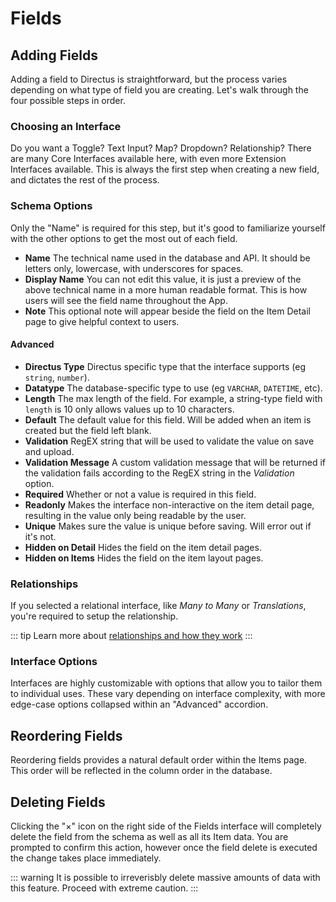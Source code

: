 # Fields

## Adding Fields

Adding a field to Directus is straightforward, but the process varies depending on what type of field you are creating. Let's walk through the four possible steps in order.

### Choosing an Interface

Do you want a Toggle? Text Input? Map? Dropdown? Relationship? There are many Core Interfaces available here, with even more Extension Interfaces available. This is always the first step when creating a new field, and dictates the rest of the process.

### Schema Options

Only the "Name" is required for this step, but it's good to familiarize yourself with the other options to get the most out of each field.

* **Name**
  The technical name used in the database and API. It should be letters only, lowercase, with underscores for spaces.
* **Display Name**
  You can not edit this value, it is just a preview of the above technical name in a more human readable format. This is how users will see the field name throughout the App.
* **Note**
  This optional note will appear beside the field on the Item Detail page to give helpful context to users.

#### Advanced

* **Directus Type**
  Directus specific type that the interface supports (eg `string`, `number`).
* **Datatype**
  The database-specific type to use (eg `VARCHAR`, `DATETIME`, etc).
* **Length**
  The max length of the field. For example, a string-type field with `length` is 10 only allows values up to 10 characters.
* **Default**
  The default value for this field. Will be added when an item is created but the field left blank.
* **Validation**
  RegEX string that will be used to validate the value on save and upload.
* **Validation Message**
  A custom validation message that will be returned if the validation fails according to the RegEX string in the _Validation_ option.
* **Required**
  Whether or not a value is required in this field.
* **Readonly**
  Makes the interface non-interactive on the item detail page, resulting in the value only being readable by the user.
* **Unique**
  Makes sure the value is unique before saving. Will error out if it's not.
* **Hidden on Detail**
  Hides the field on the item detail pages.
* **Hidden on Items**
  Hides the field on the item layout pages.


### Relationships

If you selected a relational interface, like _Many to Many_ or _Translations_, you're required to setup the relationship.

::: tip
Learn more about [relationships and how they work](./relationships.md)
:::

### Interface Options

Interfaces are highly customizable with options that allow you to tailor them to individual uses. These vary depending on interface complexity, with more edge-case options collapsed within an "Advanced" accordion.

## Reordering Fields

Reordering fields provides a natural default order within the Items page. This order will be reflected in the column order in the database.

## Deleting Fields

Clicking the "×" icon on the right side of the Fields interface will completely delete the field from the schema as well as all its Item data. You are prompted to confirm this action, however once the field delete is executed the change takes place immediately.

::: warning
It is possible to irreverisbly delete massive amounts of data with this feature. Proceed with extreme caution.
:::